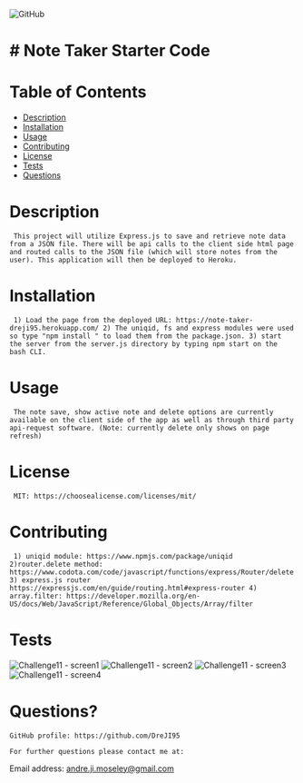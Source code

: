
  ![GitHub](https://img.shields.io/badge/license-MIT-blue)

  # # Note Taker Starter Code

  # Table of Contents
  * [Description](#description)
  * [Installation](#installation)
  * [Usage](#usage)
  * [Contributing](#contributing)
  * [License](#license)
  * [Tests](#tests)
  * [Questions](#questions?)

  # Description
     This project will utilize Express.js to save and retrieve note data from a JSON file. There will be api calls to the client side html page and routed calls to the JSON file (which will store notes from the user). This application will then be deployed to Heroku.

  # Installation 
     1) Load the page from the deployed URL: https://note-taker-dreji95.herokuapp.com/ 2) The uniqid, fs and express modules were used so type "npm install " to load them from the package.json. 3) start the server from the server.js directory by typing npm start on the bash CLI.

  # Usage 
     The note save, show active note and delete options are currently available on the client side of the app as well as through third party api-request software. (Note: currently delete only shows on page refresh)

  # License
     MIT: https://choosealicense.com/licenses/mit/

  # Contributing
     1) uniqid module: https://www.npmjs.com/package/uniqid 2)router.delete method: https://www.codota.com/code/javascript/functions/express/Router/delete 3) express.js router https://expressjs.com/en/guide/routing.html#express-router 4) array.filter: https://developer.mozilla.org/en-US/docs/Web/JavaScript/Reference/Global_Objects/Array/filter

  # Tests
![Challenge11 - screen1](https://user-images.githubusercontent.com/76451565/117600218-8ba3d200-b119-11eb-9514-18403c918bcb.PNG)
![Challenge11 - screen2](https://user-images.githubusercontent.com/76451565/117600220-8cd4ff00-b119-11eb-9284-0b8e51046f4f.PNG)
![Challenge11 - screen3](https://user-images.githubusercontent.com/76451565/117600223-8d6d9580-b119-11eb-82b8-056328991287.PNG)
![Challenge11 - screen4](https://user-images.githubusercontent.com/76451565/117600226-8e9ec280-b119-11eb-8226-9c5e066b61ba.PNG)

  # Questions?

    GitHub profile: https://github.com/DreJI95
     
    For further questions please contact me at:

  Email address: andre.ji.moseley@gmail.com
